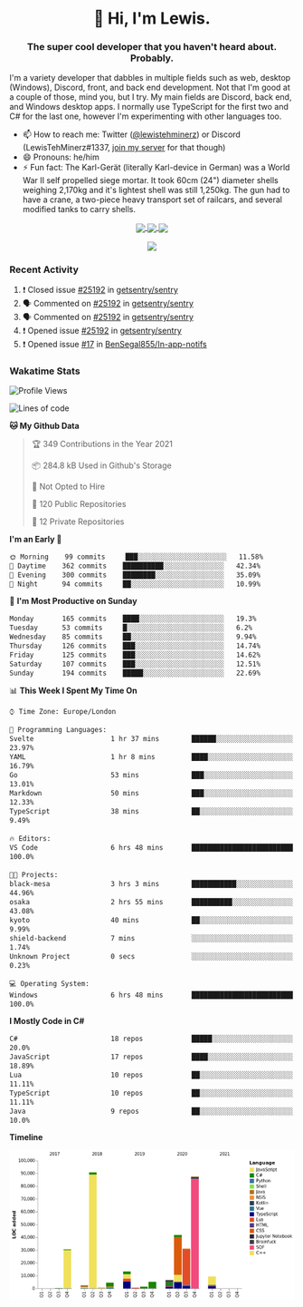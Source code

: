 <h1 align="center">👋 Hi, I'm Lewis.</h1>
<h3 align="center">The super cool developer that you haven't heard about. Probably.</h3>

I'm a variety developer that dabbles in multiple fields such as web, desktop (Windows), Discord, front, and back end development. Not that I'm good at a couple of those, mind you, but I try. My main fields are Discord, back end, and Windows desktop apps. I normally use TypeScript for the first two and C# for the last one, however I'm experimenting with other languages too.

- 📫 How to reach me: Twitter ([@lewistehminerz](https://twitter.com/lewistehminerz)) or Discord (LewisTehMinerz#1337, [join my server](https://discord.gg/XnUh7JB) for that though)
- 😄 Pronouns: he/him
- ⚡ Fun fact: The Karl-Gerät (literally Karl-device in German) was a World War II self propelled siege mortar. It took 60cm (24") diameter shells weighing 2,170kg and it's lightest shell was still 1,250kg. The gun had to have a crane, a two-piece heavy transport set of railcars, and several modified tanks to carry shells.

<p align="center">
  <a href="https://github.com/anuraghazra/github-readme-stats">
    <img align="center" src="https://github-readme-stats.vercel.app/api?username=LewisTehMinerz&count_private=true&show_icons=true&theme=gruvbox">
  </a>
  <a href="https://github.com/anuraghazra/github-readme-stats">
    <img align="center" src="https://github-readme-stats.vercel.app/api/top-langs?username=LewisTehMinerz&layout=compact&theme=gruvbox">
  </a>
  <a href="https://github.com/anuraghazra/github-readme-stats">
    <img align="center" src="https://github-readme-stats.vercel.app/api/wakatime?username=LewisTehMinerz&layout=compact&theme=gruvbox">
  </a>
</p>

<p align="center">
  <a href="https://github.com/ryo-ma/github-profile-trophy">
    <img align="center" src="https://github-profile-trophy.vercel.app/?username=ryo-ma&theme=gruvbox">
  </a>
</p>

### Recent Activity
<!--START_SECTION:activity-->
1. ❗️ Closed issue [#25192](https://github.com/getsentry/sentry/issues/25192) in [getsentry/sentry](https://github.com/getsentry/sentry)
2. 🗣 Commented on [#25192](https://github.com/getsentry/sentry/issues/25192) in [getsentry/sentry](https://github.com/getsentry/sentry)
3. 🗣 Commented on [#25192](https://github.com/getsentry/sentry/issues/25192) in [getsentry/sentry](https://github.com/getsentry/sentry)
4. ❗️ Opened issue [#25192](https://github.com/getsentry/sentry/issues/25192) in [getsentry/sentry](https://github.com/getsentry/sentry)
5. ❗️ Opened issue [#17](https://github.com/BenSegal855/In-app-notifs/issues/17) in [BenSegal855/In-app-notifs](https://github.com/BenSegal855/In-app-notifs)
<!--END_SECTION:activity-->

### Wakatime Stats
<!--START_SECTION:waka-->
![Profile Views](http://img.shields.io/badge/Profile%20Views-40-blue)

![Lines of code](https://img.shields.io/badge/From%20Hello%20World%20I%27ve%20Written-327037%20lines%20of%20code-blue)

**🐱 My Github Data** 

> 🏆 349 Contributions in the Year 2021
 > 
> 📦 284.8 kB Used in Github's Storage 
 > 
> 🚫 Not Opted to Hire
 > 
> 📜 120 Public Repositories 
 > 
> 🔑 12 Private Repositories  
 > 
**I'm an Early 🐤** 

```text
🌞 Morning    99 commits     ███░░░░░░░░░░░░░░░░░░░░░░   11.58% 
🌆 Daytime    362 commits    ██████████░░░░░░░░░░░░░░░   42.34% 
🌃 Evening    300 commits    ████████░░░░░░░░░░░░░░░░░   35.09% 
🌙 Night      94 commits     ██░░░░░░░░░░░░░░░░░░░░░░░   10.99%

```
📅 **I'm Most Productive on Sunday** 

```text
Monday       165 commits    ████░░░░░░░░░░░░░░░░░░░░░   19.3% 
Tuesday      53 commits     █░░░░░░░░░░░░░░░░░░░░░░░░   6.2% 
Wednesday    85 commits     ██░░░░░░░░░░░░░░░░░░░░░░░   9.94% 
Thursday     126 commits    ███░░░░░░░░░░░░░░░░░░░░░░   14.74% 
Friday       125 commits    ███░░░░░░░░░░░░░░░░░░░░░░   14.62% 
Saturday     107 commits    ███░░░░░░░░░░░░░░░░░░░░░░   12.51% 
Sunday       194 commits    █████░░░░░░░░░░░░░░░░░░░░   22.69%

```


📊 **This Week I Spent My Time On** 

```text
⌚︎ Time Zone: Europe/London

💬 Programming Languages: 
Svelte                   1 hr 37 mins        ██████░░░░░░░░░░░░░░░░░░░   23.97% 
YAML                     1 hr 8 mins         ████░░░░░░░░░░░░░░░░░░░░░   16.79% 
Go                       53 mins             ███░░░░░░░░░░░░░░░░░░░░░░   13.01% 
Markdown                 50 mins             ███░░░░░░░░░░░░░░░░░░░░░░   12.33% 
TypeScript               38 mins             ██░░░░░░░░░░░░░░░░░░░░░░░   9.49%

🔥 Editors: 
VS Code                  6 hrs 48 mins       █████████████████████████   100.0%

🐱‍💻 Projects: 
black-mesa               3 hrs 3 mins        ███████████░░░░░░░░░░░░░░   44.96% 
osaka                    2 hrs 55 mins       ██████████░░░░░░░░░░░░░░░   43.08% 
kyoto                    40 mins             ██░░░░░░░░░░░░░░░░░░░░░░░   9.99% 
shield-backend           7 mins              ░░░░░░░░░░░░░░░░░░░░░░░░░   1.74% 
Unknown Project          0 secs              ░░░░░░░░░░░░░░░░░░░░░░░░░   0.23%

💻 Operating System: 
Windows                  6 hrs 48 mins       █████████████████████████   100.0%

```

**I Mostly Code in C#** 

```text
C#                       18 repos            █████░░░░░░░░░░░░░░░░░░░░   20.0% 
JavaScript               17 repos            ████░░░░░░░░░░░░░░░░░░░░░   18.89% 
Lua                      10 repos            ██░░░░░░░░░░░░░░░░░░░░░░░   11.11% 
TypeScript               10 repos            ██░░░░░░░░░░░░░░░░░░░░░░░   11.11% 
Java                     9 repos             ██░░░░░░░░░░░░░░░░░░░░░░░   10.0%

```


**Timeline**

![Chart not found](https://raw.githubusercontent.com/LewisTehMinerz/LewisTehMinerz/master/charts/bar_graph.png) 


<!--END_SECTION:waka-->
